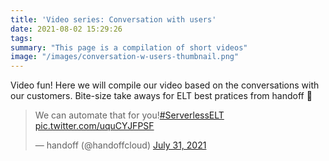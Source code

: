 ```yaml
---
title: 'Video series: Conversation with users'
date: 2021-08-02 15:29:26
tags:
summary: "This page is a compilation of short videos"
image: "/images/conversation-w-users-thumbnail.png"
---
```


Video fun! Here we will compile our video based on the conversations with
our customers. Bite-size take aways for ELT best pratices from handoff 🖖

<blockquote class="twitter-tweet"><p lang="en" dir="ltr">We can automate that for you!<a href="https://twitter.com/hashtag/ServerlessELT?src=hash&amp;ref_src=twsrc%5Etfw">#ServerlessELT</a> <a href="https://t.co/uquCYJFPSF">pic.twitter.com/uquCYJFPSF</a></p>&mdash; handoff (@handoffcloud) <a href="https://twitter.com/handoffcloud/status/1421351803321389061?ref_src=twsrc%5Etfw">July 31, 2021</a></blockquote> <script async src="https://platform.twitter.com/widgets.js" charset="utf-8"></script>

